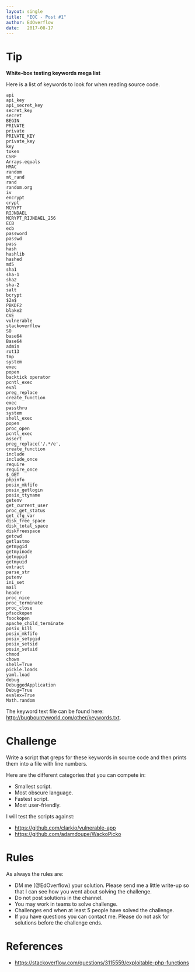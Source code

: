 ```yaml
---
layout: single
title:  "EOC - Post #1"
author: EdOverflow
date:   2017-08-17
---
```


# Tip

__White-box testing keywords mega list__

Here is a list of keywords to look for when reading source code.

```
api
api_key
api_secret_key
secret_key
secret
BEGIN
PRIVATE
private
PRIVATE_KEY
private_key
key
token
CSRF
Arrays.equals
HMAC
random
mt_rand
rand
random.org
iv
encrypt
crypt
MCRYPT
RIJNDAEL
MCRYPT_RIJNDAEL_256
ECB
ecb
password
passwd
pass
hash
hashlib
hashed
md5
sha1
sha-1
sha2
sha-2
salt
bcrypt
$2a$
PBKDF2
blake2
CVE
vulnerable
stackoverflow
SO
base64
Base64
admin
rot13
tmp
system
exec
popen
backtick operator
pcntl_exec
eval
preg_replace
create_function
exec
passthru
system
shell_exec
popen
proc_open
pcntl_exec
assert
preg_replace('/.*/e',
create_function
include
include_once
require
require_once
$_GET
phpinfo
posix_mkfifo
posix_getlogin
posix_ttyname
getenv
get_current_user
proc_get_status
get_cfg_var
disk_free_space
disk_total_space
diskfreespace
getcwd
getlastmo
getmygid
getmyinode
getmypid
getmyuid
extract
parse_str
putenv
ini_set
mail
header
proc_nice
proc_terminate
proc_close
pfsockopen
fsockopen
apache_child_terminate
posix_kill
posix_mkfifo
posix_setpgid
posix_setsid
posix_setuid
chmod
chown
shell=True
pickle.loads
yaml.load
debug
DebuggedApplication
Debug=True
evalex=True
Math.random
```

The keyword text file can be found here: http://bugbountyworld.com/other/keywords.txt.

# Challenge

Write a script that greps for these keywords in source code and then prints them into a file with line numbers.

Here are the different categories that you can compete in:

- Smallest script.
- Most obscure language.
- Fastest script.
- Most user-friendly.

I will test the scripts against:

- https://github.com/clarkio/vulnerable-app
- https://github.com/adamdoupe/WackoPicko

# Rules

As always the rules are:
- DM me (@EdOverflow) your solution. Please send me a little write-up so that I can see how you went about solving the challenge. 
- Do not post solutions in the channel.
- You may work in teams to solve challenge.
- Challenges end when at least 5 people have solved the challenge.
- If you have questions you can contact me. Please do not ask for solutions before the challenge ends.

# References

- https://stackoverflow.com/questions/3115559/exploitable-php-functions
